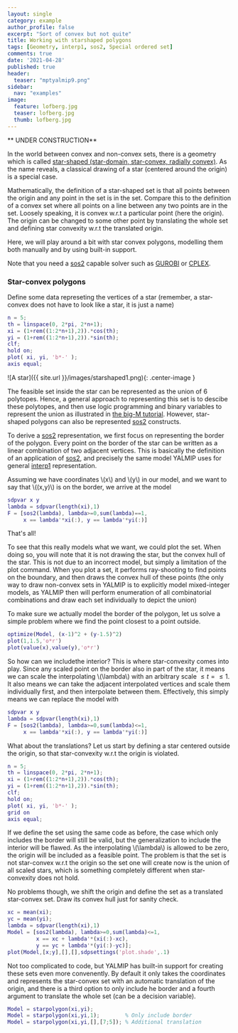```yaml
---
layout: single
category: example
author_profile: false
excerpt: "Sort of convex but not quite"
title: Working with starshaped polygons
tags: [Geometry, interp1, sos2, Special ordered set]
comments: true
date: '2021-04-28'
published: true
header:
  teaser: "mptyalmip9.png"
sidebar:
  nav: "examples"
image:
  feature: lofberg.jpg
  teaser: lofberg.jpg
  thumb: lofberg.jpg
---
```


** UNDER CONSTRUCTION**

In the world between convex and non-convex sets, there is a geometry which is called [star-shaped (star-domain, star-convex, radially convex)](https://en.wikipedia.org/wiki/Star_domain). As the name reveals, a classical drawing of a star (centered around the origin) is a special case. 

Mathematically, the definition of a star-shaped set is that all points between the origin and any point in the set is in the set. Compare this to the definition of a convex set where all points on a line between any two points are in the set. Loosely speaking, it is convex w.r.t a particular point (here the origin). The origin can be changed to some other point by translating the whole set and defining star convexity w.r.t the translated origin.

Here, we will play around a bit with star convex polygons, modelling them both manually and by using built-in support.

Note that you need a [sos2](/command/sos2) capable solver such as [GUROBI](/solver/gurobi) or [CPLEX](/solver/cplex).

### Star-convex polygons

Define some data represeting the vertices of a star (remember, a star-convex does not have to look like a star, it is just a name)

````matlab
n = 5;
th = linspace(0, 2*pi, 2*n+1);
xi = (1+rem((1:2*n+1),2)).*cos(th);
yi = (1+rem((1:2*n+1),2)).*sin(th);
clf;
hold on;
plot( xi, yi, 'b*-' );
axis equal;
````

![A star]({{ site.url }}/images/starshaped1.png){: .center-image }

The feasible set inside the star can be represented as the union of 6 polytopes. Hence, a general approach to representing this set is to descibe these polytopes, and then use logic programming and binary variables to represent the union as illustrated in [the big-M tutorial](/tutorial/bigmandconvexhulls/). However, star-shaped polygons can also be represented [sos2](/command/sos2) constructs.

To derive a [sos2](/command/sos2) representation, we first focus on representing the border of the polygon. Every point on the border of the star can be written as a linear combination of two adjacent vertices. This is basically the definition of an application of  [sos2](/command/sos2), and precisely the same model YALMIP uses for general [interp1](/command/interp1) representation.

Assuming we have coordinates \\(x\\) and \\(y\\) in our model, and we want to say that \\((x,y)\\) is on the border, we arrive at the model

````matlab
sdpvar x y
lambda = sdpvar(length(xi),1)
F = [sos2(lambda), lambda>=0,sum(lambda)==1,
     x == lambda'*xi(:), y == lambda'*yi(:)]
````

That's all!

To see that this really models what we want, we could plot the set. When doing so, you will note that it is not drawing the star, but the convex hull of the star. This is not due to an incorrect model, but simply a limitation of the plot command. When you plot a set, it performs ray-shooting to find points on the boundary, and then draws the convex hull of these points (the only way to draw non-convex sets in YALMIP is to explicitly model mixed-integer models, as YALMIP then will perform enumeration of all combinatorial combinations and draw each set individually to depict the union)

To make sure we actually model the border of the polygon, let us solve a simple problem where we find the point closest to a point outside.

````matlab
optimize(Model, (x-1)^2 + (y-1.5)^2)
plot(1,1.5,'o*r')
plot(value(x),value(y),'o*r')
````


So how can we includethe interior? This is where star-convexity comes into play. Since any scaled point on the border also in part of the star, it means we can scale the interpolating \\(\lambda\\) with an arbitrary scale $\leq t = \leq 1$. It also means we can take the adjacent interpolated vertices and scale them individually first, and then interpolate between them. Effectively, this simply means we can replace the model with

````matlab
sdpvar x y
lambda = sdpvar(length(xi),1)
F = [sos2(lambda), lambda>=0,sum(lambda)<=1,
     x == lambda'*xi(:), y == lambda'*yi(:)]
````

What about the translations? Let us start by defining a star centered outside the origin, so that star-convexity w.r.t the origin is violated.

````matlab
n = 5;
th = linspace(0, 2*pi, 2*n+1);
xi = (1+rem((1:2*n+1),2)).*cos(th);
yi = (1+rem((1:2*n+1),2)).*sin(th);
clf;
hold on;
plot( xi, yi, 'b*-' );
grid on
axis equal;
````

If we define the set using the same code as before, the case which only includes the border will still be valid, but the generalization to include the interior will be flawed. As the interpolating \\(\lambda\\) is allowed to be zero, the origin will be included as a feasible point. The problem is that the set is not star-convex w.r.t the origin so the set one will create now is the union of all scaled stars, which is something completely different when star-convexity does not hold. 

No problems though, we shift the origin and define the set as a translated star-convex set. Draw its convex hull just for sanity check.

````matlab
xc = mean(xi);
yc = mean(yi);
lambda = sdpvar(length(xi),1)
Model = [sos2(lambda), lambda>=0,sum(lambda)<=1,
         x == xc + lambda'*(xi(:)-xc), 
         y == yc + lambda'*(yi(:)-yc)];
plot(Model,[x;y],[],[],sdpsettings('plot.shade',.1)     
````

Not too complicated to code, but YALMIP has built-in support for creating these sets even more convenently. By default it only takes the coordinates and represents the star-convex set with an automatic translation of the origin, and there is a third option to only include he border and a fourth argument to translate the whole set (can be a decision variable).

````matlab
Model = starpolygon(xi,yi);
Model = starpolygon(xi,yi,1);        % Only include border
Model = starpolygon(xi,yi,[],[7;5]); % Additional translation
````

